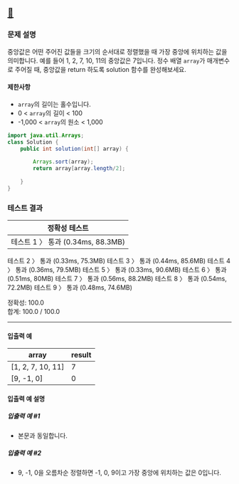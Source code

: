 ## [:link:](https://school.programmers.co.kr/learn/courses/30/lessons/120811) 


### 문제 설명
중앙값은 어떤 주어진 값들을 크기의 순서대로 정렬했을 때 가장 중앙에 위치하는 값을 의미합니다. 예를 들어 1, 2, 7, 10, 11의 중앙값은 7입니다. 정수 배열 `array`가 매개변수로 주어질 때, 중앙값을 return 하도록 solution 함수를 완성해보세요.
#### 제한사항
- `array`의 길이는 홀수입니다.
- 0 < `array`의 길이 < 100
- -1,000 < `array`의 원소 < 1,000
&nbsp;
```java
import java.util.Arrays;
class Solution {
    public int solution(int[] array) {
        
        Arrays.sort(array);
        return array[array.length/2];
        
    }
}
```
### 테스트 결과

|정확성  테스트|
|--|
|테스트 1 〉	통과 (0.34ms, 88.3MB)|
테스트 2 〉	통과 (0.33ms, 75.3MB)
테스트 3 〉	통과 (0.44ms, 85.6MB)
테스트 4 〉	통과 (0.36ms, 79.5MB)
테스트 5 〉	통과 (0.33ms, 90.6MB)
테스트 6 〉	통과 (0.51ms, 80MB)
테스트 7 〉	통과 (0.56ms, 88.2MB)
테스트 8 〉	통과 (0.54ms, 72.2MB)
테스트 9 〉	통과 (0.48ms, 74.6MB)

정확성: 100.0   
합계: 100.0 / 100.0

---

#### 입출력 예
|array|result|
|--|--|
|[1, 2, 7, 10, 11]|7|
|[9, -1, 0]|0|

#### 입출력 예 설명
##### 입출력 예 #1
- 본문과 동일합니다.
##### 입출력 예 #2
- 9, -1, 0을 오름차순 정렬하면 -1, 0, 9이고 가장 중앙에 위치하는 값은 0입니다.
